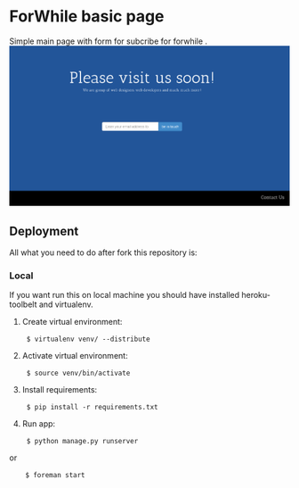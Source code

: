 ForWhile basic page
=====
Simple main page with form for subcribe for forwhile .
![Base](https://raw.githubusercontent.com/Fajkowsky/ForWhile-homepage/master/static/img/screenshot_1.png)

Deployment
----------

All what you need to do after fork this repository is:
### Local
If you want run this on local machine you should have installed heroku-toolbelt and virtualenv.

1. Create virtual environment:

        $ virtualenv venv/ --distribute

2. Activate virtual environment:

        $ source venv/bin/activate

3. Install requirements:

        $ pip install -r requirements.txt


4. Run app:

        $ python manage.py runserver 
 or

        $ foreman start
